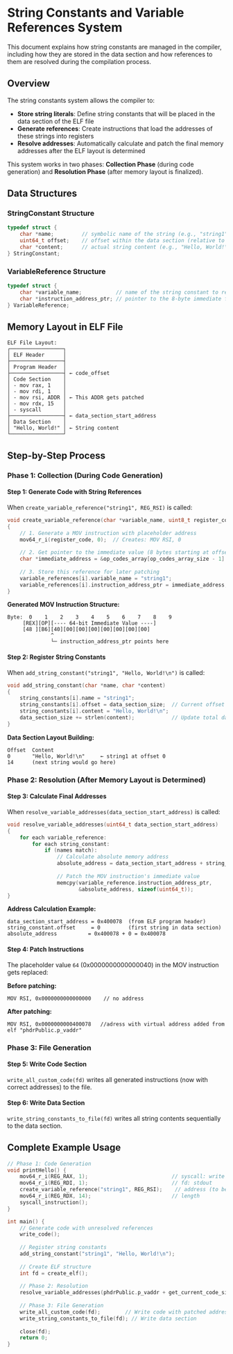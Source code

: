 # String Constants and Variable References System

This document explains how string constants are managed in the compiler, including how they are stored in the data section and how references to them are resolved during the compilation process.

## Overview

The string constants system allows the compiler to:
- **Store string literals**: Define string constants that will be placed in the data section of the ELF file
- **Generate references**: Create instructions that load the addresses of these strings into registers
- **Resolve addresses**: Automatically calculate and patch the final memory addresses after the ELF layout is determined

This system works in two phases: **Collection Phase** (during code generation) and **Resolution Phase** (after memory layout is finalized).

## Data Structures

### StringConstant Structure
```c
typedef struct {
    char *name;         // symbolic name of the string (e.g., "string1")
    uint64_t offset;    // offset within the data section (relative to data start)
    char *content;      // actual string content (e.g., "Hello, World!\n")
} StringConstant;
```

### VariableReference Structure
```c
typedef struct {
    char *variable_name;           // name of the string constant to reference
    char *instruction_address_ptr; // pointer to the 8-byte immediate field in MOV instruction
} VariableReference;
```

## Memory Layout in ELF File

```
ELF File Layout:
┌─────────────────┐
│ ELF Header      │
├─────────────────┤
│ Program Header  │
├─────────────────┤ ← code_offset
│ Code Section    │
│ - mov rax, 1    │
│ - mov rdi, 1    │
│ - mov rsi, ADDR │ ← This ADDR gets patched
│ - mov rdx, 15   │
│ - syscall       │
├─────────────────┤ ← data_section_start_address
│ Data Section    │
│ "Hello, World!" │ ← String content
└─────────────────┘
```

## Step-by-Step Process

### Phase 1: Collection (During Code Generation)

#### Step 1: Generate Code with String References
When `create_variable_reference("string1", REG_RSI)` is called:

```c
void create_variable_reference(char *variable_name, uint8_t register_code)
{
    // 1. Generate a MOV instruction with placeholder address
    mov64_r_i(register_code, 0);  // Creates: MOV RSI, 0
    
    // 2. Get pointer to the immediate value (8 bytes starting at offset 2)
    char *immediate_address = &op_codes_array[op_codes_array_size - 1].code[2]; //[0]/[1] are bytes for the "mov" [2]starts the address
    
    // 3. Store this reference for later patching
    variable_references[i].variable_name = "string1";
    variable_references[i].instruction_address_ptr = immediate_address;
}
```

**Generated MOV Instruction Structure:**
```
Byte:  0    1    2    3    4    5    6    7    8    9
     [REX][OP][---- 64-bit Immediate Value ----]
     [48 ][B6][40][00][00][00][00][00][00][00]
              ^
              └─ instruction_address_ptr points here
```

#### Step 2: Register String Constants
When `add_string_constant("string1", "Hello, World!\n")` is called:

```c
void add_string_constant(char *name, char *content)
{
    string_constants[i].name = "string1";
    string_constants[i].offset = data_section_size;  // Current offset in data section
    string_constants[i].content = "Hello, World!\n";
    data_section_size += strlen(content);            // Update total data section size
}
```

**Data Section Layout Building:**
```
Offset  Content
0       "Hello, World!\n"     ← string1 at offset 0
14      (next string would go here)
```

### Phase 2: Resolution (After Memory Layout is Determined)

#### Step 3: Calculate Final Addresses
When `resolve_variable_addresses(data_section_start_address)` is called:

```c
void resolve_variable_addresses(uint64_t data_section_start_address)
{
    for each variable_reference:
        for each string_constant:
            if (names match):
                // Calculate absolute memory address
                absolute_address = data_section_start_address + string_constant.offset;
                
                // Patch the MOV instruction's immediate value
                memcpy(variable_reference.instruction_address_ptr, 
                       &absolute_address, sizeof(uint64_t));
}
```

**Address Calculation Example:**
```
data_section_start_address = 0x400078  (from ELF program header)
string_constant.offset     = 0         (first string in data section)
absolute_address          = 0x400078 + 0 = 0x400078
```

#### Step 4: Patch Instructions
The placeholder value `64` (0x0000000000000040) in the MOV instruction gets replaced:

**Before patching:**
```
MOV RSI, 0x0000000000000000    // no address
```

**After patching:**
```
MOV RSI, 0x0000000000400078   //adress with virtual address added from elf "phdrPublic.p_vaddr"
```

### Phase 3: File Generation

#### Step 5: Write Code Section
`write_all_custom_code(fd)` writes all generated instructions (now with correct addresses) to the file.

#### Step 6: Write Data Section
`write_string_constants_to_file(fd)` writes all string contents sequentially to the data section.

## Complete Example Usage

```c
// Phase 1: Code Generation
void printHello() {
    mov64_r_i(REG_RAX, 1);                           // syscall: write
    mov64_r_i(REG_RDI, 1);                           // fd: stdout
    create_variable_reference("string1", REG_RSI);    // address (to be patched)
    mov64_r_i(REG_RDX, 14);                          // length
    syscall_instruction();
}

int main() {
    // Generate code with unresolved references
    write_code();
    
    // Register string constants
    add_string_constant("string1", "Hello, World!\n");
    
    // Create ELF structure
    int fd = create_elf();
    
    // Phase 2: Resolution
    resolve_variable_addresses(phdrPublic.p_vaddr + get_current_code_size());
    
    // Phase 3: File Generation
    write_all_custom_code(fd);        // Write code with patched addresses
    write_string_constants_to_file(fd); // Write data section
    
    close(fd);
    return 0;
}
```